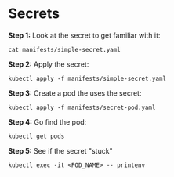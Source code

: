 # Secrets

**Step 1:** Look at the secret to get familiar with it:

`cat manifests/simple-secret.yaml`

**Step 2:** Apply the secret:

`kubectl apply -f manifests/simple-secret.yaml`

**Step 3:** Create a pod the uses the secret:

`kubectl apply -f manifests/secret-pod.yaml`

**Step 4:** Go find the pod:

`kubectl get pods`

**Step 5:** See if the secret "stuck"

`kubectl exec -it <POD_NAME> -- printenv`
